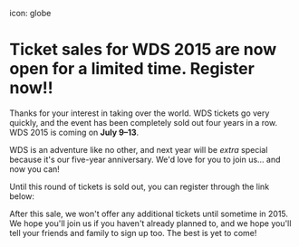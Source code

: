 icon: globe

# Ticket sales for WDS 2015 are now open for a limited time. Register now!!

Thanks for your interest in taking over the world. WDS tickets go very quickly, and the event has been completely sold out four years in a row. WDS 2015 is coming on **July 9–13**.

WDS is an adventure like no other, and next year will be *extra* special because it's our five-year anniversary. We'd love for you to join us… and now you can!

Until this round of tickets is sold out, you can register through the link below:

<a href="http://wds2015.eventbrite.com" class="register-banner"></a>

After this sale, we won't offer any additional tickets until sometime in 2015. We hope you'll join us if you haven't already planned to, and we hope you'll tell your friends and family to sign up too. The best is yet to come!

<!-- If you'd <strong>definitely like to attend next year</strong> and want to purchase a ticket once they're available, use the form below to put your name on the waiting list. When the sale is announced, all tickets will be offered on a first-come, first-served basis.


<form method="post" class="af-form-wrapper" action="http://www.aweber.com/scripts/addlead.pl"  >
               <input type="hidden" name="meta_web_form_id" value="1153910757" />
               <input type="hidden" name="meta_split_id" value="" />
               <input type="hidden" name="listname" value="wds-waiting" />
               <input type="hidden" name="redirect" value="http://www.worlddominationsummit.com" />

               <input type="hidden" name="meta_adtracking" value="My_Web_Form" />
               <input type="hidden" name="meta_message" value="1" />
               <input type="hidden" name="meta_required" value="name,email" />

               <input type="hidden" name="meta_tooltip" value="" />

          <div class="form-section">
               <label class="previewLabel" for="awf_field-15343399">Name </label>
               <input id="awf_field-15343399" type="text" name="name" class="text" value=""  tabindex="500" />
          </div>
          <div class="form-section">
               <label class="previewLabel" for="awf_field-15343400">Email Address </label>
               <input class="text" id="awf_field-15343400" type="text" name="email" value="" tabindex="501"  />
          </div>
          <div class="form-section">
               <input name="submit" class="submit" type="submit" value="Submit" tabindex="502" />
          </div>

               <div style="display: none;"><img src="http://forms.aweber.com/form/displays.htm?id=jIyszJyMDOys7A==" alt="" /></div>
     </form>
     
     -->
